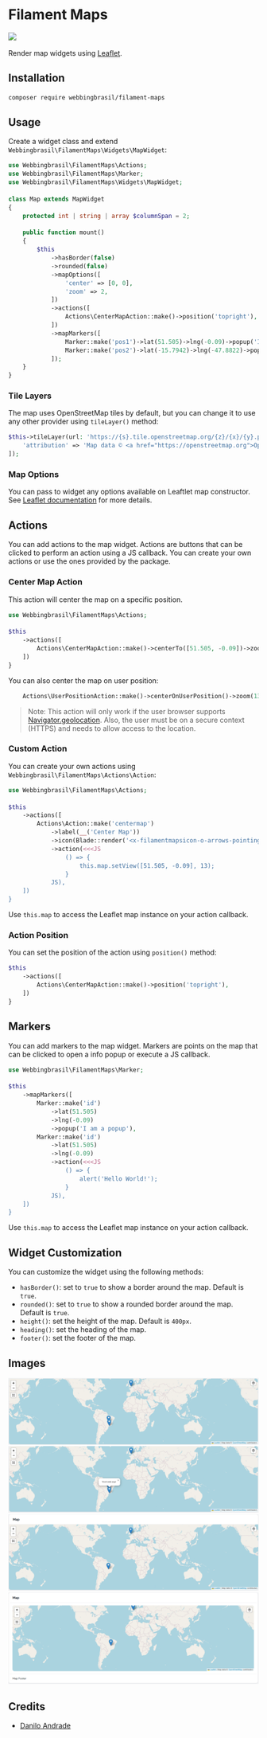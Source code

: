 # Filament Maps


![](https://banners.beyondco.de/Filament%20Maps.png?theme=light&packageManager=composer+require&packageName=webbingbrasil%2Ffilament-maps&pattern=architect&style=style_1&description=A+leafletwidget+for+Filament+Admin&md=1&showWatermark=0&fontSize=100px&images=location-marker)

Render map widgets using [Leaflet](https://leafletjs.com/).

## Installation

```bash
composer require webbingbrasil/filament-maps
```

## Usage
 
Create a widget class and extend `Webbingbrasil\FilamentMaps\Widgets\MapWidget`:

```php
use Webbingbrasil\FilamentMaps\Actions;
use Webbingbrasil\FilamentMaps\Marker;
use Webbingbrasil\FilamentMaps\Widgets\MapWidget;

class Map extends MapWidget
{
    protected int | string | array $columnSpan = 2;

    public function mount()
    {
        $this
            ->hasBorder(false)
            ->rounded(false)
            ->mapOptions([
                'center' => [0, 0],
                'zoom' => 2,
            ])
            ->actions([
                Actions\CenterMapAction::make()->position('topright'),
            ])
            ->mapMarkers([
                Marker::make('pos1')->lat(51.505)->lng(-0.09)->popup('I am a popup'),
                Marker::make('pos2')->lat(-15.7942)->lng(-47.8822)->popup('Hello Brasilia!'),
            ]);
    }
}
```

### Tile Layers

The map uses OpenStreetMap tiles by default, but you can change it to use any other provider using `tileLayer()` method:

```php
$this->tileLayer(url: 'https://{s}.tile.openstreetmap.org/{z}/{x}/{y}.png', options: [
    'attribution' => 'Map data © <a href="https://openstreetmap.org">OpenStreetMap</a> contributors',
]);
```

### Map Options

You can pass to widget any options available on Leaftlet map constructor. See [Leaflet documentation](https://leafletjs.com/reference.html#map-option) for more details.

## Actions

You can add actions to the map widget. Actions are buttons that can be clicked to perform an action using a JS callback. You can create your own actions or use the ones provided by the package.

### Center Map Action

This action will center the map on a specific position.

```php
use Webbingbrasil\FilamentMaps\Actions;

$this
    ->actions([
        Actions\CenterMapAction::make()->centerTo([51.505, -0.09])->zoom(13),
    ])
}
```

You can also center the map on user position:

```php
    Actions\UserPositionAction::make()->centerOnUserPosition()->zoom(13)
```

> Note: This action will only work if the user browser supports [Navigator.geolocation](https://developer.mozilla.org/en-US/docs/Web/API/Navigator/geolocation). Also, the user must be on a secure context (HTTPS) and needs to allow access to the location.

### Custom Action

You can create your own actions using `Webbingbrasil\FilamentMaps\Actions\Action`:

```php
use Webbingbrasil\FilamentMaps\Actions;

$this
    ->actions([
        Actions\Action::make('centermap')
            ->label(__('Center Map'))
            ->icon(Blade::render('<x-filamentmapsicon-o-arrows-pointing-in class="p-1" />'))
            ->action(<<<JS
                () => {
                    this.map.setView([51.505, -0.09], 13);
                }
            JS),
    ])
}
```

Use `this.map` to access the Leaflet map instance on your action callback.

### Action Position

You can set the position of the action using `position()` method:

```php
$this
    ->actions([
        Actions\CenterMapAction::make()->position('topright'),
    ])
}
```

## Markers

You can add markers to the map widget. Markers are points on the map that can be clicked to open a info popup or execute a JS callback.

```php
use Webbingbrasil\FilamentMaps\Marker;

$this
    ->mapMarkers([
        Marker::make('id')
            ->lat(51.505)
            ->lng(-0.09)
            ->popup('I am a popup'),
        Marker::make('id')
            ->lat(51.505)
            ->lng(-0.09)
            ->action(<<<JS
                () => {
                    alert('Hello World!');
                }
            JS),
    ])
}
```

Use `this.map` to access the Leaflet map instance on your action callback.

## Widget Customization

You can customize the widget using the following methods:

- `hasBorder()`: set to `true` to show a border around the map. Default is `true`.
- `rounded()`: set to `true` to show a rounded border around the map. Default is `true`.
- `height()`: set the height of the map. Default is `400px`.
- `heading()`: set the heading of the map.
- `footer()`: set the footer of the map.

## Images

![Map without borders, header or footer](./docs/images/image1.png)
![Marker popover](./docs/images/image2.png)
![Map without borders with header](./docs/images/image3.png)
![Map with borders, header and footer](./docs/images/image4.png)

## Credits

-   [Danilo Andrade](https://github.com/dmandrade)

